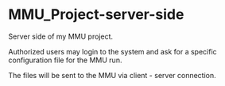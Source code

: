 # MMU_Project-server-side
Server side of my MMU project.

Authorized users may login to the system and ask for a specific configuration file for the MMU run.

The files will be sent to the MMU via client - server connection.  


